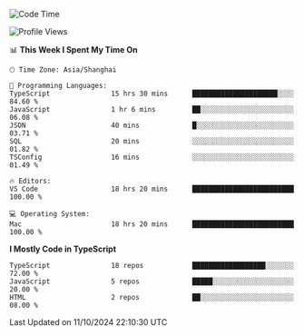 <!--START_SECTION:waka-->
![Code Time](http://img.shields.io/badge/Code%20Time-6%2C731%20hrs%2053%20mins-blue)

![Profile Views](http://img.shields.io/badge/Profile%20Views-0-blue)

📊 **This Week I Spent My Time On** 

```text
🕑︎ Time Zone: Asia/Shanghai

💬 Programming Languages: 
TypeScript               15 hrs 30 mins      █████████████████████░░░░   84.60 % 
JavaScript               1 hr 6 mins         ██░░░░░░░░░░░░░░░░░░░░░░░   06.08 % 
JSON                     40 mins             █░░░░░░░░░░░░░░░░░░░░░░░░   03.71 % 
SQL                      20 mins             ░░░░░░░░░░░░░░░░░░░░░░░░░   01.82 % 
TSConfig                 16 mins             ░░░░░░░░░░░░░░░░░░░░░░░░░   01.49 % 

🔥 Editors: 
VS Code                  18 hrs 20 mins      █████████████████████████   100.00 % 

💻 Operating System: 
Mac                      18 hrs 20 mins      █████████████████████████   100.00 % 
```

**I Mostly Code in TypeScript** 

```text
TypeScript               18 repos            ██████████████████░░░░░░░   72.00 % 
JavaScript               5 repos             █████░░░░░░░░░░░░░░░░░░░░   20.00 % 
HTML                     2 repos             ██░░░░░░░░░░░░░░░░░░░░░░░   08.00 % 
```




 Last Updated on 11/10/2024 22:10:30 UTC
<!--END_SECTION:waka-->
